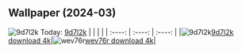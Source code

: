## Wallpaper (2024-03)
![9d7l2k](https://w.wallhaven.cc/full/9d/wallhaven-9d7l2k.png) Today: [9d7l2k](https://th.wallhaven.cc/small/9d/9d7l2k.jpg)
|      |      |      |
| :----: | :----: | :----: |
|![9d7l2k](https://th.wallhaven.cc/small/9d/9d7l2k.jpg)[9d7l2k download 4k](https://wallhaven.cc/w/9d7l2k)|![wev76r](https://th.wallhaven.cc/small/we/wev76r.jpg)[wev76r download 4k](https://wallhaven.cc/w/wev76r)|